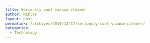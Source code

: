 ```yaml
---
title: Seriously cool vacuum cleaner
author: Niklas
layout: post
permalink: /archives/2010/12/17/seriously-cool-vacuum-cleaner/
categories:
  - Technology
---
```

